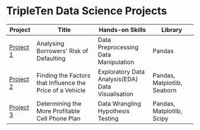 # TripleTen Data Science Projects

| Project | Title | Hands-on Skills | Library |
| ------------- | ------------- | ------------- | ------------- |
| [Project 1](project%201) | Analysing Borrowers' Risk of Defaulting | Data Preprocessing<br>Data Manipulation | Pandas |
| [Project 2](project%202) | Finding the Factors that Influence the Price of a Vehicle | Exploratory Data Analysis(EDA)<br>Data Visualisation | Pandas, Matplotlib, Seaborn |
| [Project 3](project%203) | Determining the More Profitable Cell Phone Plan | Data Wrangling<br>Hypothesis Testing | Pandas, Matplotlib, Scipy |
